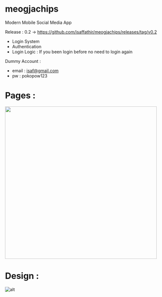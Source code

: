 # meogjachips

Modern Mobile Social Media App

Release : 0.2 -> https://github.com/isaffathir/meogjachips/releases/tag/v0.2
- Login System
- Authentication
- Login Logic : If you been login before no need to login again

Dummy Account :
- email : isaf@gmail.com
- pw    : pokopow123

# Pages :
<img src="https://i.ibb.co/YXnh68y/Whats-App-Image-2021-08-31-at-17-49-33.jpg" width="500" height="500">

# Design :
![alt](https://cdn.dribbble.com/users/1160700/screenshots/9579493/media/e8a5ba81324a60db163265644446e7ac.png)
